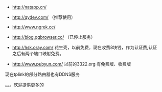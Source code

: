 - http://natapp.cn/ 
- http://qydev.com/ （推荐使用）
- http://www.ngrok.cc/
- http://blog.qqbrowser.cc/ （已停止服务）

- http://hsk.oray.com/ 花生壳，以前免费，现在收费8块钱，作为认证费,认证之后有两个端口映射免费。
- http://www.pubyun.com/ 以前的3322.org 有免费版、收费版

现在tplink的部分路由器也有DDNS服务

。。。欢迎提供更多的